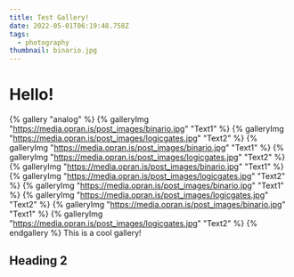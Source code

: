 ```yaml
---
title: Test Gallery!
date: 2022-05-01T06:19:48.758Z
tags:
  - photography
thumbnail: binario.jpg
---
```

# Hello!
{% gallery "analog" %}
{% galleryImg "https://media.opran.is/post_images/binario.jpg" "Text1" %}
{% galleryImg "https://media.opran.is/post_images/logicgates.jpg" "Text2" %}
{% galleryImg "https://media.opran.is/post_images/binario.jpg" "Text1" %}
{% galleryImg "https://media.opran.is/post_images/logicgates.jpg" "Text2" %}
{% galleryImg "https://media.opran.is/post_images/binario.jpg" "Text1" %}
{% galleryImg "https://media.opran.is/post_images/logicgates.jpg" "Text2" %}
{% galleryImg "https://media.opran.is/post_images/binario.jpg" "Text1" %}
{% galleryImg "https://media.opran.is/post_images/logicgates.jpg" "Text2" %}
{% galleryImg "https://media.opran.is/post_images/binario.jpg" "Text1" %}
{% galleryImg "https://media.opran.is/post_images/logicgates.jpg" "Text2" %}
{% endgallery %}
This is a cool gallery!
## Heading 2